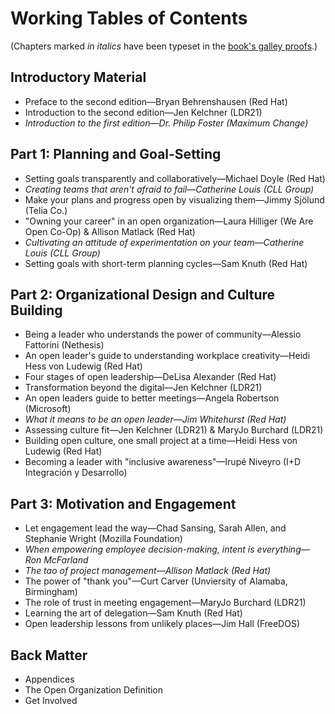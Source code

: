 # Working Tables of Contents

(Chapters marked _in italics_ have been typeset in the [book's galley proofs](https://github.com/open-organization-ambassadors/open-org-leaders-manual/tree/master/second-edition).)

## Introductory Material

- Preface to the second edition—Bryan Behrenshausen (Red Hat)
- Introduction to the second edition—Jen Kelchner (LDR21)
- _Introduction to the first edition—Dr. Philip Foster (Maximum Change)_

## Part 1: Planning and Goal-Setting

- Setting goals transparently and collaboratively—Michael Doyle (Red Hat)
- _Creating teams that aren't afraid to fail—Catherine Louis (CLL Group)_
- Make your plans and progress open by visualizing them—Jimmy Sjölund (Telia Co.)
- "Owning your career" in an open organization—Laura Hilliger (We Are Open Co-Op) & Allison Matlack (Red Hat)
- _Cultivating an attitude of experimentation on your team—Catherine Louis (CLL Group)_
- Setting goals with short-term planning cycles—Sam Knuth (Red Hat)

## Part 2: Organizational Design and Culture Building

- Being a leader who understands the power of community—Alessio Fattorini (Nethesis)
- An open leader's guide to understanding workplace creativity—Heidi Hess von Ludewig (Red Hat)
- Four stages of open leadership—DeLisa Alexander (Red Hat)
- Transformation beyond the digital—Jen Kelchner (LDR21)
- An open leaders guide to better meetings—Angela Robertson (Microsoft)
- _What it means to be an open leader—Jim Whitehurst (Red Hat)_
- Assessing culture fit—Jen Kelchner (LDR21) & MaryJo Burchard (LDR21)
- Building open culture, one small project at a time—Heidi Hess von Ludewig (Red Hat)
- Becoming a leader with "inclusive awareness"—Irupé Niveyro (I+D Integración y Desarrollo)

## Part 3: Motivation and Engagement

- Let engagement lead the way—Chad Sansing, Sarah Allen, and Stephanie Wright (Mozilla Foundation)
- _When empowering employee decision-making, intent is everything—Ron McFarland_
- _The tao of project management—Allison Matlack (Red Hat)_
- The power of "thank you"—Curt Carver (Unviersity of Alamaba, Birmingham)
- The role of trust in meeting engagement—MaryJo Burchard (LDR21)
- Learning the art of delegation—Sam Knuth (Red Hat)
- Open leadership lessons from unlikely places—Jim Hall (FreeDOS)

## Back Matter

- Appendices
- The Open Organization Definition
- Get Involved

